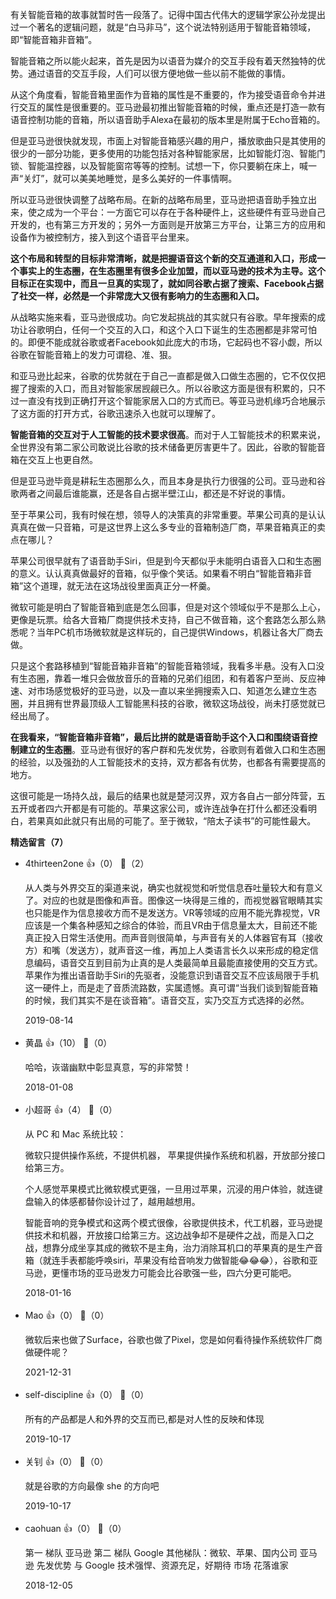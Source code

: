 有关智能音箱的故事就暂时告一段落了。记得中国古代伟大的逻辑学家公孙龙提出过一个著名的逻辑问题，就是“白马非马”，这个说法特别适用于智能音箱领域，即“智能音箱非音箱”。

智能音箱之所以能火起来，首先是因为以语音为媒介的交互手段有着天然独特的优势。通过语音的交互手段，人们可以很方便地做一些以前不能做的事情。

从这个角度看，智能音箱里面作为音箱的属性是不重要的，作为接受语音命令并进行交互的属性是很重要的。亚马逊最初推出智能音箱的时候，重点还是打造一款有语音控制功能的音箱，所以语音助手Alexa在最初的版本里是附属于Echo音箱的。

但是亚马逊很快就发现，市面上对智能音箱感兴趣的用户，播放歌曲只是其使用的很少的一部分功能，更多使用的功能包括对各种智能家居，比如智能灯泡、智能门锁、智能温控器，以及智能窗帘等等的控制。试想一下，你只要躺在床上，喊一声“关灯”，就可以美美地睡觉，是多么美好的一件事情啊。

所以亚马逊很快调整了战略布局。在新的战略布局里，亚马逊把语音助手独立出来，使之成为一个平台：一方面它可以存在于各种硬件上，这些硬件有亚马逊自己开发的，也有第三方开发的；另外一方面则是开放第三方平台，让第三方的应用和设备作为被控制方，接入到这个语音平台里来。

**这个布局和转型的目标非常清晰，就是把握语音这个新的交互通道和入口，形成一个事实上的生态圈，在生态圈里有很多企业加盟，而以亚马逊的技术为主导。这个目标正在实现中，而且一旦真的实现了，就如同谷歌占据了搜索、Facebook占据了社交一样，必然是一个非常庞大又很有影响力的生态圈和入口。**

从战略实施来看，亚马逊很成功。向它发起挑战的其实就只有谷歌。早年搜索的成功让谷歌明白，任何一个交互的入口，和这个入口下诞生的生态圈都是非常可怕的。即便不能成就谷歌或者Facebook如此庞大的市场，它起码也不容小觑，所以谷歌在智能音箱上的发力可谓稳、准、狠。

和亚马逊比起来，谷歌的优势就在于自己一直都是做入口做生态圈的，它不仅仅把握了搜索的入口，而且对智能家居觊觎已久。所以谷歌这方面是很有积累的，只不过一直没有找到正确打开这个智能家居入口的方式而已。等亚马逊机缘巧合地展示了这方面的打开方式，谷歌迅速杀入也就可以理解了。

**智能音箱的交互对于人工智能的技术要求很高**。而对于人工智能技术的积累来说，全世界没有第二家公司敢说比谷歌的技术储备更厉害更牛了。因此，谷歌的智能音箱在交互上也更自然。

但是亚马逊毕竟是耕耘生态圈那么久，而且本身是执行力很强的公司。亚马逊和谷歌两者之间最后谁能赢，还是各自占据半壁江山，都还是不好说的事情。

至于苹果公司，我有时候在想，领导人的决策真的非常重要。苹果公司真的是认认真真在做一只音箱，可是这世界上这么多专业的音箱制造厂商，苹果音箱真正的卖点在哪儿？

苹果公司很早就有了语音助手Siri，但是到今天都似乎未能明白语音入口和生态圈的意义。认认真真做最好的音箱，似乎像个笑话。如果看不明白“智能音箱非音箱”这个道理，就无法在这场战役里面真正分一杯羹。

微软可能是明白了智能音箱到底是怎么回事，但是对这个领域似乎不是那么上心，更像是玩票。给各大音箱厂商提供技术支持，自己不做音箱，这个套路怎么那么熟悉呢？当年PC机市场微软就是这样玩的，自己提供Windows，机器让各大厂商去做。

只是这个套路移植到“智能音箱非音箱”的智能音箱领域，我看多半悬。没有入口没有生态圈，靠着一堆只会做放音乐的音箱的兄弟们组团，和有着客户至尚、反应神速、对市场感觉极好的亚马逊，以及一直以来坐拥搜索入口、知道怎么建立生态圈，并且拥有世界最顶级人工智能黑科技的谷歌，微软这场战役，尚未打感觉就已经出局了。

**在我看来，“智能音箱非音箱”，最后比拼的就是语音助手这个入口和围绕语音控制建立的生态圈**。亚马逊有很好的客户群和先发优势，谷歌则有着做入口和生态圈的经验，以及强劲的人工智能技术的支持，双方都各有优势，也都各有需要提高的地方。

这很可能是一场持久战，最后的结果也就是楚河汉界，双方各自占一部分阵营，五五开或者四六开都是有可能的。苹果这家公司，或许连战争在打什么都还没看明白，若果真如此就只有出局的可能了。至于微软，“陪太子读书”的可能性最大。
<div><strong>精选留言（7）</strong></div><ul>
<li><span>4thirteen2one</span> 👍（0） 💬（2）<p>从人类与外界交互的渠道来说，确实也就视觉和听觉信息吞吐量较大和有意义了。对应的也就是图像和声音。图像这一块得是三维的，而视觉器官眼睛其实也只能是作为信息接收方而不是发送方。VR等领域的应用不能光靠视觉，VR应该是一个集各种感知之综合的体验，而且VR由于信息量太大，目前还不能真正投入日常生活使用。而声音则很简单，与声音有关的人体器官有耳（接收方）和嘴（发送方），就声音这一维，再加上人类语言长久以来形成的稳定信息编码，语音交互到目前为止真的是人类最简单且最能直接使用的交互方式。苹果作为推出语音助手Siri的先驱者，没能意识到语音交互不应该局限于手机这一硬件上，而是走了音质流路数，实属遗憾。真可谓“当我们谈到智能音箱的时候，我们其实不是在谈音箱”。语音交互，实乃交互方式选择的必然。</p>2019-08-14</li><br/><li><span>黄晶</span> 👍（10） 💬（0）<p>哈哈，诙谐幽默中彰显真意，写的非常赞！</p>2018-01-08</li><br/><li><span>小超哥</span> 👍（4） 💬（0）<p>从 PC 和 Mac 系统比较：

微软只提供操作系统，不提供机器，
苹果提供操作系统和机器，开放部分接口给第三方。

个人感觉苹果模式比微软模式更强，一旦用过苹果，沉浸的用户体验，就连键盘输入的体感都替你设计过了，越用越想用。

智能音响的竞争模式和这两个模式很像，谷歌提供技术，代工机器，亚马逊提供技术和机器，开放接口给第三方。这边战争却不是硬件之战，而是入口之战，想靠分成坐享其成的微软不是主角，治力消除耳机口的苹果真的是生产音箱（就连手表都能呼唤siri，苹果没有给音响发力做智能😂😂😂），谷歌和亚马逊，更懂市场的亚马逊发力可能会比谷歌强一些，四六分更可能吧。</p>2018-01-16</li><br/><li><span>Mao</span> 👍（0） 💬（0）<p>微软后来也做了Surface，谷歌也做了Pixel，您是如何看待操作系统软件厂商做硬件呢？</p>2021-12-31</li><br/><li><span>self-discipline</span> 👍（0） 💬（0）<p>所有的产品都是人和外界的交互而已,都是对人性的反映和体现</p>2019-10-17</li><br/><li><span>关钊</span> 👍（0） 💬（0）<p>就是谷歌的方向最像 she 的方向吧</p>2019-10-17</li><br/><li><span>caohuan</span> 👍（0） 💬（0）<p>第一 梯队 亚马逊
第二 梯队 Google
其他梯队：微软、苹果、国内公司
亚马逊 先发优势 与 Google 技术强悍、资源充足，好期待 市场 花落谁家</p>2018-12-05</li><br/>
</ul>